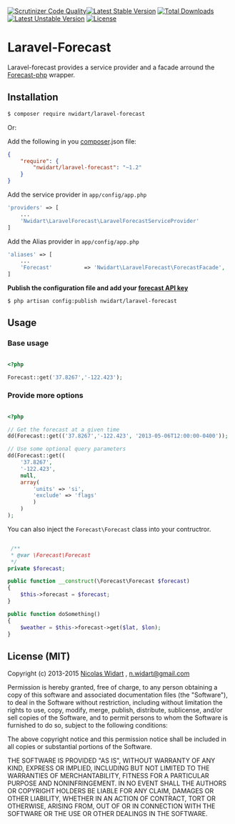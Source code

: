 [![Scrutinizer Code Quality](https://scrutinizer-ci.com/g/nWidart/Laravel-forecast/badges/quality-score.png?b=master)](https://scrutinizer-ci.com/g/nWidart/Laravel-forecast/?branch=master)[![Latest Stable Version](https://poser.pugx.org/nwidart/laravel-forecast/v/stable.svg)](https://packagist.org/packages/nwidart/laravel-forecast) [![Total Downloads](https://poser.pugx.org/nwidart/laravel-forecast/downloads.svg)](https://packagist.org/packages/nwidart/laravel-forecast) [![Latest Unstable Version](https://poser.pugx.org/nwidart/laravel-forecast/v/unstable.svg)](https://packagist.org/packages/nwidart/laravel-forecast) [![License](https://poser.pugx.org/nwidart/laravel-forecast/license.svg)](https://packagist.org/packages/nwidart/laravel-forecast)


# Laravel-Forecast

Laravel-forecast provides a service provider and a facade arround the [Forecast-php](https://github.com/guhelski/forecast-php) wrapper.

## Installation

``` bash
$ composer require nwidart/laravel-forecast
```

Or:

Add the following in you [composer](http://getcomposer.org).json file:

```json
{
    "require": {
        "nwidart/laravel-forecast": "~1.2"
    }
}
```

Add the service provider in `app/config/app.php`

```php
'providers' => [
	...
	'Nwidart\LaravelForecast\LaravelForecastServiceProvider'
]


```


Add the Alias provider in `app/config/app.php`

```php
'aliases' => [
	...
	'Forecast'          => 'Nwidart\LaravelForecast\ForecastFacade',
]

```


**Publish the configuration file and add your [forecast API key](https://developer.forecast.io/)**

```
$ php artisan config:publish nwidart/laravel-forecast
```

## Usage

### Base usage

```php

<?php

Forecast::get('37.8267','-122.423');


```

### Provide more options



```php

<?php

// Get the forecast at a given time
dd(Forecast::get(('37.8267','-122.423', '2013-05-06T12:00:00-0400'));

// Use some optional query parameters
dd(Forecast::get((
    '37.8267',
    '-122.423',
    null,
    array(
        'units' => 'si',
        'exclude' => 'flags'
        )
    )
);


```

You can also inject the `Forecast\Forecast` class into your contructror.

``` php

 /**
 * @var \Forecast\Forecast
 */
private $forecast;

public function __construct(\Forecast\Forecast $forecast)
{
    $this->forecast = $forecast;
}

public function doSomething()
{
    $weather = $this->forecast->get($lat, $lon);
}
```

## License (MIT)

Copyright (c) 2013-2015 [Nicolas Widart](http://www.nicolaswidart.com) , n.widart@gmail.com

Permission is hereby granted, free of charge, to any person obtaining a copy of this software and associated documentation files (the "Software"), to deal in the Software without restriction, including without limitation the rights to use, copy, modify, merge, publish, distribute, sublicense, and/or sell copies of the Software, and to permit persons to whom the Software is furnished to do so, subject to the following conditions:

The above copyright notice and this permission notice shall be included in all copies or substantial portions of the Software.

THE SOFTWARE IS PROVIDED "AS IS", WITHOUT WARRANTY OF ANY KIND, EXPRESS OR IMPLIED, INCLUDING BUT NOT LIMITED TO THE WARRANTIES OF MERCHANTABILITY, FITNESS FOR A PARTICULAR PURPOSE AND NONINFRINGEMENT. IN NO EVENT SHALL THE AUTHORS OR COPYRIGHT HOLDERS BE LIABLE FOR ANY CLAIM, DAMAGES OR OTHER LIABILITY, WHETHER IN AN ACTION OF CONTRACT, TORT OR OTHERWISE, ARISING FROM, OUT OF OR IN CONNECTION WITH THE SOFTWARE OR THE USE OR OTHER DEALINGS IN THE SOFTWARE.
